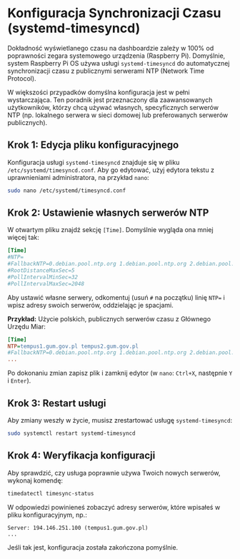 # Konfiguracja Synchronizacji Czasu (systemd-timesyncd)

Dokładność wyświetlanego czasu na dashboardzie zależy w 100% od poprawności zegara systemowego urządzenia (Raspberry Pi). Domyślnie, system Raspberry Pi OS używa usługi `systemd-timesyncd` do automatycznej synchronizacji czasu z publicznymi serwerami NTP (Network Time Protocol).

W większości przypadków domyślna konfiguracja jest w pełni wystarczająca. Ten poradnik jest przeznaczony dla zaawansowanych użytkowników, którzy chcą używać własnych, specyficznych serwerów NTP (np. lokalnego serwera w sieci domowej lub preferowanych serwerów publicznych).

## Krok 1: Edycja pliku konfiguracyjnego

Konfiguracja usługi `systemd-timesyncd` znajduje się w pliku `/etc/systemd/timesyncd.conf`. Aby go edytować, użyj edytora tekstu z uprawnieniami administratora, na przykład `nano`:

```bash
sudo nano /etc/systemd/timesyncd.conf
```

## Krok 2: Ustawienie własnych serwerów NTP

W otwartym pliku znajdź sekcję `[Time]`. Domyślnie wygląda ona mniej więcej tak:

```ini
[Time]
#NTP=
#FallbackNTP=0.debian.pool.ntp.org 1.debian.pool.ntp.org 2.debian.pool.ntp.org 3.debian.pool.ntp.org
#RootDistanceMaxSec=5
#PollIntervalMinSec=32
#PollIntervalMaxSec=2048
```

Aby ustawić własne serwery, odkomentuj (usuń `#` na początku) linię `NTP=` i wpisz adresy swoich serwerów, oddzielając je spacjami.

**Przykład:** Użycie polskich, publicznych serwerów czasu z Głównego Urzędu Miar:

```ini
[Time]
NTP=tempus1.gum.gov.pl tempus2.gum.gov.pl
#FallbackNTP=0.debian.pool.ntp.org 1.debian.pool.ntp.org 2.debian.pool.ntp.org 3.debian.pool.ntp.org
...
```

Po dokonaniu zmian zapisz plik i zamknij edytor (w `nano`: `Ctrl+X`, następnie `Y` i `Enter`).

## Krok 3: Restart usługi

Aby zmiany weszły w życie, musisz zrestartować usługę `systemd-timesyncd`:

```bash
sudo systemctl restart systemd-timesyncd
```

## Krok 4: Weryfikacja konfiguracji

Aby sprawdzić, czy usługa poprawnie używa Twoich nowych serwerów, wykonaj komendę:

```bash
timedatectl timesync-status
```

W odpowiedzi powinieneś zobaczyć adresy serwerów, które wpisałeś w pliku konfiguracyjnym, np.:

```
Server: 194.146.251.100 (tempus1.gum.gov.pl)
...
```

Jeśli tak jest, konfiguracja została zakończona pomyślnie.
